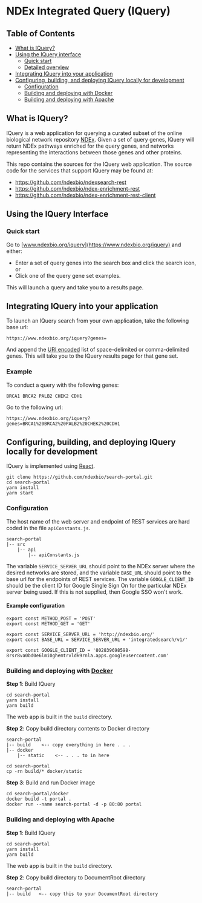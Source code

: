 # NDEx Integrated Query (IQuery)

## Table of Contents

* [What is IQuery?](#what-is-iquery)
* [Using the IQuery interface](#using-the-iquery-interface)
    * [Quick start](#quick-start)
    * [Detailed overview](#detailed-overview)
* [Integrating IQuery into your application](#integrating-iquery-into-your-application)
* [Configuring, building, and deploying IQuery locally for development](#configuring-building-and-deploying-iquery-locally-for-development)
    * [Configuration](#configuration)
    * [Building and deploying with Docker](#building-and-deploying-with-docker)
    * [Building and deploying with Apache](#building-and-deploying-with-apache)

## What is IQuery?

IQuery is a web application for querying a curated subset of the online biological network repository [NDEx](https://ndexbio.org). Given a set of query genes, IQuery will return NDEx pathways enriched for the query genes, and networks representing the interactions between those genes and other proteins.

This repo contains the sources for the IQuery web application. 
The source code for the services that support IQuery may be found at: 
* https://github.com/ndexbio/ndexsearch-rest
* https://github.com/ndexbio/ndex-enrichment-rest
* https://github.com/ndexbio/ndex-enrichment-rest-client


## Using the IQuery Interface

### Quick start

Go to [www.ndexbio.org/iquery](https://www.ndexbio.org/iquery) and either:

* Enter a set of query genes into the search box and click the search icon, or
* Click one of the query gene set examples.

This will launch a query and take you to a results page. 

## Integrating IQuery into your application

To launch an IQuery search from your own application, take the following base url:

```
https://www.ndexbio.org/iquery?genes=
```

And append the [URI encoded](https://en.wikipedia.org/wiki/Percent-encoding) list of space-delimited or comma-delimited genes. This will take you to the IQuery results page for that gene set.

### Example

To conduct a query with the following genes:

```
BRCA1 BRCA2 PALB2 CHEK2 CDH1
```

Go to the following url:

```
https://www.ndexbio.org/iquery?genes=BRCA1%20BRCA2%20PALB2%20CHEK2%20CDH1
```

## Configuring, building, and deploying IQuery locally for development

IQuery is implemented using [React](https://reactjs.org/).

```
git clone https://github.com/ndexbio/search-portal.git
cd search-portal
yarn install
yarn start
```

### Configuration

The host name of the web server and endpoint of REST services are hard coded in the file `apiConstants.js`.

```
search-portal
|-- src
    |-- api
        |-- apiConstants.js
```

The variable `SERVICE_SERVER_URL` should point to the NDEx server where the desired networks are stored, and the variable `BASE_URL` should point to the base url for the endpoints of REST services. The variable `GOOGLE_CLIENT_ID` should be the client ID for Google Single Sign On for the particular NDEx server being used. If this is not supplied, then Google SSO won't work.

#### Example configuration
```
export const METHOD_POST = 'POST'
export const METHOD_GET = 'GET'

export const SERVICE_SERVER_URL = 'http://ndexbio.org/'
export const BASE_URL = SERVICE_SERVER_URL + 'integratedsearch/v1/'

export const GOOGLE_CLIENT_ID = '802839698598-8rsr8va0bd0e6lmi0ghemtrvldk9rnla.apps.googleusercontent.com'
```

### Building and deploying with [Docker](https://docs.docker.com/get-started/part2/)

**Step 1**: Build IQuery

```
cd search-portal
yarn install
yarn build
```
The web app is built in the `build` directory.

**Step 2**: Copy build directory contents to Docker directory

```
search-portal
|-- build    <-- copy everything in here . . .
|-- docker
    |-- static    <-- . . . to in here
```

```
cd search-portal
cp -rn build/* docker/static
```

**Step 3**: Build and run Docker image
```
cd search-portal/docker
docker build -t portal .
docker run --name search-portal -d -p 80:80 portal
```

### Building and deploying with Apache

**Step 1**: Build IQuery

```
cd search-portal
yarn install
yarn build
```
The web app is built in the `build` directory.

**Step 2**: Copy build directory to DocumentRoot directory

```
search-portal
|-- build   <-- copy this to your DocumentRoot directory
```
